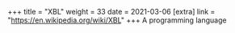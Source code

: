 +++
title = "XBL"
weight = 33
date = 2021-03-06
[extra]
link = "https://en.wikipedia.org/wiki/XBL"
+++
A programming language

